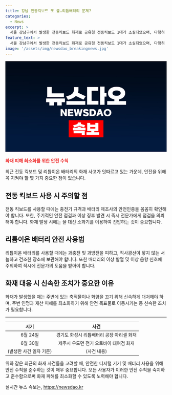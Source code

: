 ```yaml
---
title: 강남 전동킥보드 또 불…리튬배터리 문제?
categories:
  - News
excerpt: >
  서울 강남구에서 발생한 전동킥보드 화재로 공유형 전동킥보드 1대가 소실되었으며, 다행히 인명 피해는 없었다. 화재는 리튬이온 배터리셀에서 발생한 것으로 추정되며, 소방 당국은 정밀 조사 중이다. 최근 리튬 배터리 화재가 잇따르고 있으나, 다행히 이번 화재로는 인명 피해가 없었다. (150자)
feature_text: >
  서울 강남구에서 발생한 전동킥보드 화재로 공유형 전동킥보드 1대가 소실되었으며, 다행히 인명 피해는 없었다. 화재는 리튬이온 배터리셀에서 발생한 것으로 추정되며, 소방 당국은 정밀 조사 중이다. 최근 리튬 배터리 화재가 잇따르고 있으나, 다행히 이번 화재로는 인명 피해가 없었다. (150자)
image: '/assets/img/newsdao_breakingnews.jpg'
---
```


<p><img src="/assets/img/newsdao_breakingnews.jpg" alt="pcversion 속보" /></p>

<p><strong><span style="color: #ee2323;">화재 피해 최소화를 위한 안전 수칙</span></strong></p>

<p data-ke-size="size16">최근 전동 킥보드 및 리튬이온 배터리의 화재 사고가 잇따르고 있는 가운데, 안전을 위해 꼭 지켜야 할 몇 가지 중요한 점이 있습니다.</p>

<h2 data-ke-size="size26">전동 킥보드 사용 시 주의할 점</h2>

<p data-ke-size="size16">전동 킥보드를 사용할 때에는 충전기 규격과 배터리 제조사의 안전인증을 꼼꼼히 확인해야 합니다. 또한, 주기적인 안전 점검과 이상 징후 발견 시 즉시 전문가에게 점검을 의뢰해야 합니다. 화재 발생 시에는 물 대신 소화기를 이용하여 진압하는 것이 중요합니다.</p>

<h2 data-ke-size="size26">리튬이온 배터리 안전 사용법</h2>

<p data-ke-size="size16">리튬이온 배터리를 사용할 때에는 과충전 및 과방전을 피하고, 직사광선이 닿지 않는 서늘하고 건조한 장소에 보관해야 합니다. 또한 배터리의 이상 발열 및 이상 음향 신호에 주의하여 적시에 전문가의 도움을 받아야 합니다. </p>

<h2 data-ke-size="size26">화재 대응 시 신속한 조치가 중요한 이유</h2>

<p data-ke-size="size16">화재가 발생했을 때는 주변에 있는 축적물이나 화염을 끄기 위해 신속하게 대처해야 하며, 주변 인명과 재산 피해를 최소화하기 위해 안전 목표물로 이동시키는 등 신속한 조치가 필요합니다.</p>

<hr>

<table>
    <thead>
        <tr>
            <th style="text-align: center;">시기</th>
            <th style="text-align: center;">사건</th>
        </tr>
    </thead>
    <tbody>
        <tr>
            <td style="text-align: center;">6월 24일</td>
            <td style="text-align: center;">경기도 화성시 리튬배터리 공장 아리셀 화재</td>
        </tr>
        <tr>
            <td style="text-align: center;">6월 30일</td>
            <td style="text-align: center;">제주시 우도면 전기 오토바이 대여점 화재</td>
        </tr>
        <tr>
            <td style="text-align: center;">(발생한 사건 일자 기준)</td>
            <td style="text-align: center;">(사건 내용)</td>
        </tr>
    </tbody>
</table>

<p data-ke-size="size16">위와 같은 최근의 화재 사건들을 고려할 때, 안전한 디지털 기기 및 배터리 사용을 위해 안전 수칙을 준수하는 것이 매우 중요합니다. 모든 사용자가 이러한 안전 수칙을 숙지하고 준수함으로써 화재 피해를 최소화할 수 있도록 노력해야 합니다.</p>
실시간 뉴스 속보는, <a href="https://newsdao.kr" rel="dofollow">https://newsdao.kr</a>


